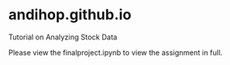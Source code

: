 # andihop.github.io
Tutorial on Analyzing Stock Data

Please view the finalproject.ipynb to view the assignment in full.
